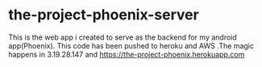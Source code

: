 # the-project-phoenix-server
This is the web app i created to serve as the backend for my android app(Phoenix). This code has been pushed to heroku and AWS .The magic happens in 3.19.28.147
and https://the-project-phoenix.herokuapp.com
